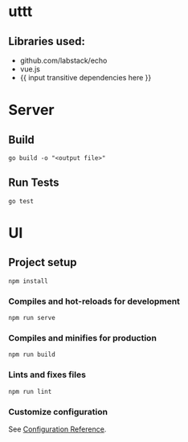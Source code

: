 # uttt

## Libraries used:

- github.com/labstack/echo
- vue.js
- {{ input transitive dependencies here }}

# Server

## Build

```
go build -o "<output file>"
```

## Run Tests

```
go test
```

# UI

## Project setup

```
npm install
```

### Compiles and hot-reloads for development

```
npm run serve
```

### Compiles and minifies for production

```
npm run build
```

### Lints and fixes files

```
npm run lint
```

### Customize configuration

See [Configuration Reference](https://cli.vuejs.org/config/).

